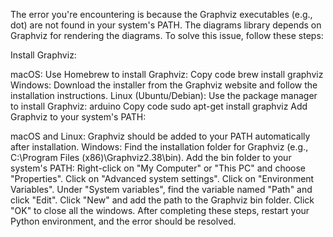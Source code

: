 The error you're encountering is because the Graphviz executables (e.g., dot) are not found in your system's PATH. The diagrams library depends on Graphviz for rendering the diagrams. To solve this issue, follow these steps:

Install Graphviz:

macOS: Use Homebrew to install Graphviz:
Copy code
brew install graphviz
Windows: Download the installer from the Graphviz website and follow the installation instructions.
Linux (Ubuntu/Debian): Use the package manager to install Graphviz:
arduino
Copy code
sudo apt-get install graphviz
Add Graphviz to your system's PATH:

macOS and Linux: Graphviz should be added to your PATH automatically after installation.
Windows:
Find the installation folder for Graphviz (e.g., C:\Program Files (x86)\Graphviz2.38\bin).
Add the bin folder to your system's PATH:
Right-click on "My Computer" or "This PC" and choose "Properties".
Click on "Advanced system settings".
Click on "Environment Variables".
Under "System variables", find the variable named "Path" and click "Edit".
Click "New" and add the path to the Graphviz bin folder.
Click "OK" to close all the windows.
After completing these steps, restart your Python environment, and the error should be resolved.